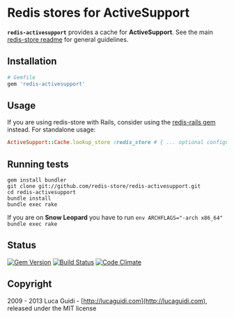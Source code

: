 # Redis stores for ActiveSupport

__`redis-activesupport`__ provides a cache for __ActiveSupport__. See the main [redis-store readme](https://github.com/redis-store/redis-store) for general guidelines.

## Installation

```ruby
# Gemfile
gem 'redis-activesupport'
```

## Usage

If you are using redis-store with Rails, consider using the [redis-rails gem](https://github.com/redis-store/redis-rails) instead. For standalone usage:

```ruby
ActiveSupport::Cache.lookup_store :redis_store # { ... optional configuration ... }
```

## Running tests

```shell
gem install bundler
git clone git://github.com/redis-store/redis-activesupport.git
cd redis-activesupport
bundle install
bundle exec rake
```

If you are on **Snow Leopard** you have to run `env ARCHFLAGS="-arch x86_64" bundle exec rake`

## Status

[![Gem Version](https://badge.fury.io/rb/redis-activesupport.png)](http://badge.fury.io/rb/redis-activesupport) [![Build Status](https://secure.travis-ci.org/redis-store/redis-activesupport.png?branch=master)](http://travis-ci.org/jodosha/redis-activesupport?branch=master) [![Code Climate](https://codeclimate.com/github/jodosha/redis-store.png)](https://codeclimate.com/github/redis-store/redis-activesupport)

## Copyright

2009 - 2013 Luca Guidi - [http://lucaguidi.com](http://lucaguidi.com), released under the MIT license
